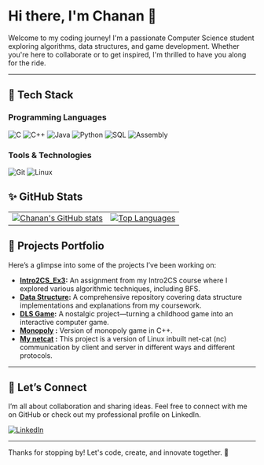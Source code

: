 # Hi there, I'm Chanan 👋

Welcome to my coding journey! I'm a passionate Computer Science student exploring algorithms, data structures, and game development. Whether you're here to collaborate or to get inspired, I'm thrilled to have you along for the ride.

---

## 🚀 Tech Stack

### Programming Languages
<p>
  <img src="https://img.shields.io/badge/C-A8B9CC.svg?style=for-the-badge&logo=C&logoColor=white" alt="C">
  <img src="https://img.shields.io/badge/C++-00599C.svg?style=for-the-badge&logo=C%2B%2B&logoColor=white" alt="C++">
  <img src="https://img.shields.io/badge/Java-ED8B00.svg?style=for-the-badge&logo=java&logoColor=white" alt="Java">
  <img src="https://img.shields.io/badge/Python-3776AB.svg?style=for-the-badge&logo=python&logoColor=white" alt="Python">
  <img src="https://img.shields.io/badge/SQL-4479A1.svg?style=for-the-badge&logo=postgresql&logoColor=white" alt="SQL">
  <img src="https://img.shields.io/badge/Assembly-000000.svg?style=for-the-badge&logo=none&logoColor=white" alt="Assembly">
</p>

### Tools & Technologies
<p>
  <!-- Examples, adjust to whatever tools you actually use -->
  <img src="https://img.shields.io/badge/Git-F05032.svg?style=for-the-badge&logo=git&logoColor=white" alt="Git">
  <img src="https://img.shields.io/badge/Linux-FCC624.svg?style=for-the-badge&logo=linux&logoColor=black" alt="Linux">
</p>

## ✨ GitHub Stats

<table>
  <tr>
    <td align="center">
      <a href="https://github.com/chanan-hash">
        <img src="https://github-readme-stats.vercel.app/api?username=chanan-hash&show_icons=true&count_private=true&card_width=500" alt="Chanan's GitHub stats" />
      </a>
    </td>
    <td align="center">
      <a href="https://github.com/chanan-hash">
        <img src="https://github-readme-stats.vercel.app/api/top-langs/?username=chanan-hash&hide=jupyter%20notebook&layout=compact&langs_count=5&card_width=450" alt="Top Languages" />
      </a>
    </td>
  </tr>
</table>

## 📂 Projects Portfolio

Here’s a glimpse into some of the projects I’ve been working on:

- **[Intro2CS_Ex3](https://github.com/chanan-hash/My-ariel-university-exercises/tree/main/semster1/EX3):** An assignment from my Intro2CS course where I explored various algorithmic techniques, including BFS.
- **[Data Structure](https://github.com/chanan-hash/Data-Structure-AU):** A comprehensive repository covering data structure implementations and explanations from my coursework.
- **[DLS Game](https://github.com/chanan-hash/DLS-game):** A nostalgic project—turning a childhood game into an interactive computer game.
- **[Monopoly](https://github.com/chanan-hash/Monopoly)
:** Version of monopoly game in C++.  
- **[My netcat](https://github.com/chanan-hash/OS-Ex2)
:** This project is a version of Linux inbuilt net-cat (nc) communication by client and server in different ways and different protocols.
---

## 🤝 Let’s Connect

I’m all about collaboration and sharing ideas. Feel free to connect with me on GitHub or check out my professional profile on LinkedIn.

[<img src="https://img.shields.io/badge/LinkedIn-blue?style=for-the-badge&logo=linkedin&logoColor=white" alt="LinkedIn" />](https://www.linkedin.com/in/chanan-helman-1b83a0288/)

---

Thanks for stopping by! Let's code, create, and innovate together. 🚀

<!-- 
Optionally add a visitor counter:
![Visitor Count](https://profile-counter.glitch.me/chanan-hash/count.svg)
-->
